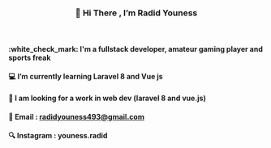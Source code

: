 <h3 align="center">  👋 Hi There , I’m Radid Youness  </h3>
       <br>      

<h4> :white_check_mark: I'm a fullstack developer, amateur gaming player and sports freak</h4>
 
 #### :computer:  I’m currently learning Laravel 8 and Vue js 
 #### :pushpin: I am looking for a work in web dev (laravel 8 and vue.js)
 
 #### :e-mail: Email  : radidyouness493@gmail.com
 #### :mag:	Instagram : youness.radid
